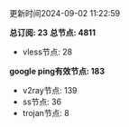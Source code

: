 更新时间2024-09-02 11:22:59

**总订阅: 23**
**总节点: 4811**
- vless节点: 28

**google ping有效节点: 183**
- v2ray节点: 139
- ss节点: 36
- trojan节点: 8
